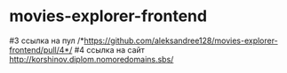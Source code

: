 # movies-explorer-frontend
#3 ссылка на пул /*https://github.com/aleksandree128/movies-explorer-frontend/pull/4*/
#4 ссылка на сайт http://korshinov.diplom.nomoredomains.sbs/
